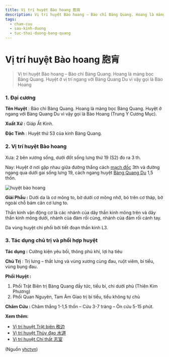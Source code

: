 ```yaml
---
title: Vị trí huyệt Bào hoang 胞肓
description: Vị trí huyệt Bào hoang – Bào chỉ Bàng Quang. Hoang là màng bọc Bàng Quang. Huyệt ở vị trí ngang với Bàng Quang Du vì vậy gọi là Bào Hoang
tags:
  - cham-cuu
  - sau-kinh-duong
  - tuc-thai-duong-bang-quang
---
```


# Vị trí huyệt Bào hoang 胞肓 

> Vị trí huyệt Bào hoang – Bào chỉ Bàng Quang. Hoang là màng bọc Bàng Quang. Huyệt ở vị trí ngang với Bàng Quang Du vì vậy gọi là Bào Hoang

### 1. Đại cương

**Tên Huyệt** : Bào chỉ Bàng Quang. Hoang là màng bọc Bàng Quang. Huyệt ở ngang với Bàng Quang Du vì vậy gọi là Bào Hoang (Trung Y Cương Mục).

**Xuất Xứ :** Giáp Ất Kinh.

**Đặc Tính** : Huyệt thứ 53 của kinh Bàng Quang.

### 2. Vị trí huyệt Bào hoang

Xưa: 2 bên xương sống, dưới đốt sống lưng thứ 19 (S2) đo ra 3 th.

Nay: Huyệt ở nơi gặp nhau giữa đường thẳng cách [mạch đốc](/yhctvn/dai-cuong-mach-doc) 3th và đường ngang qua dưới gai sống lưng 19, cách ngang huyệt [Bàng Quang Du](/yhctvn/vi-tri-huyet-bang-quang-du-%e8%86%80%e8%83%b1%e4%bf%9e) 1,5 thốn.

![huyệt bào hoang](/imgs/yhctvn/huyet-bao-hoang-300x169.jpg)

**Giải Phẫu :** Dưới da là cơ mông to, bờ dưới cơ mông nhỡ, bó trên cơ tháp, bờ ngoài chỗ bám cân cơ lưng to.

Thần kinh vận động cơ là các nhánh của dây thần kinh mông trên và dây thần kinh mông dưới, nhánh của đám rối cùng, nhánh của đám rối cánh tay.

Da vùng huyệt chi phối bởi tiết đoạn thần kinh L3.

### 3. Tác dụng chủ trị và phối hợp huyệt

**Tác dụng :** Cường kiện yêu bối, thông phủ khí, lợi hạ tiêu

**Chủ Trị** : Trị lưng – thắt lưng và vùng xương cùng đau, ruột viêm, bí tiểu, vùng bụng đau.

**Phối Huyệt :**

1. Phối Trật Biên trị Bàng Quang đầy tức, tiểu bí, chi dưới phù (Thiên Kim Phương)
2. Phối Quan Nguyên, Tam Âm Giao trị bí tiểu, tiểu không tự chủ

**Châm Cứu :** Châm thẳng 1-1,5 thốn – Cứu 3-7 tráng – Ôn cứu 5-15 phút.

**Xem thêm:**

* [Vị trí huyệt Trật biên 秩边](/yhctvn/vi-tri-huyet-trat-bien-%e7%a7%a9%e8%be%b9)
* [Vị trí huyệt Thủy đạo 水道](/yhctvn/vi-tri-huyet-thuy-dao)
* [Vị trí huyệt Chí thất 志室](/yhctvn/vi-tri-huyet-chi-that-%e5%bf%97%e5%ae%a4)

(Nguồn <a href="https://yhctvn.com/vi-tri-huyet-bao-hoang-胞肓/" target="_blank">yhctvn</a>)
